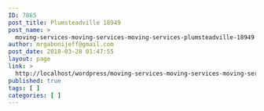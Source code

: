 ```yaml
---
ID: 7865
post_title: Plumsteadville 18949
post_name: >
  moving-services-moving-services-moving-services-plumsteadville-18949
author: mrgabonijeff@gmail.com
post_date: 2018-03-28 01:47:55
layout: page
link: >
  http://localhost/wordpress/moving-services-moving-services-moving-services-plumsteadville-18949/
published: true
tags: [ ]
categories: [ ]
---
```

